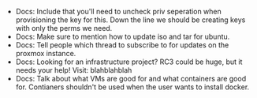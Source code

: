 * Docs: Include that you'll need to uncheck priv seperation when provisioning the key for this. Down the line we should
be creating keys with only the perms we need.
* Docs: Make sure to mention how to update iso and tar for ubuntu.
* Docs: Tell people which thread to subscribe to for updates on the proxmox instance.
* Docs: Looking for an infrastructure project? RC3 could be huge, but it needs your help! Visit: blahblahblah  
* Docs: Talk about what VMs are good for and what containers are good for. Contianers shouldn't be used when the user
  wants to install docker.
